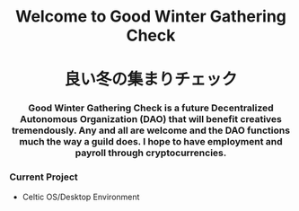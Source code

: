 <h1 align="center">Welcome to Good Winter Gathering Check</h1>
<h1 align="center">良い冬の集まりチェック</h1>
<h3 align="center">Good Winter Gathering Check is a future Decentralized Autonomous Organization (DAO) that will benefit creatives tremendously. Any and all are welcome and the DAO functions much the way a guild does. I hope to have employment and payroll through cryptocurrencies.</h3>
<p align="left">

<h3 align="left">Current Project</h3>
<ul>
  <li>Celtic OS/Desktop Environment
</ul> 

</p>
